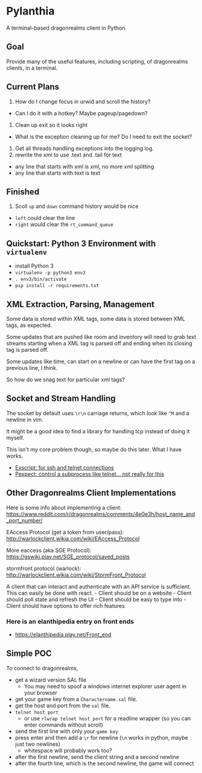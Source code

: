 # Pylanthia

A terminal-based dragonrealms client in Python.


## Goal

Provide many of the useful features, including scripting, of dragonrealms clients, in a terminal.


## Current Plans

1. How do I change focus in urwid and scroll the history? 
  - Can I do it with a hotkey? Maybe pageup/pagedown?
1. Clean up exit so it looks right
  - What is the exception cleaning up for me? Do I need to exit the socket?
1. Get all threads handling exceptions into the logging log.
1. rewrite the xml to use .text and .tail for text
  - any line that starts with xml is xml, no more xml splitting
  - any line that starts with text is text


## Finished

1. Scoll `up` and `down` command history would be nice
  - `left` could clear the line
  - `right` would clear the `rt_command_queue`


## Quickstart: Python 3 Environment with `virtualenv`

- install Python 3
- `virtualenv -p python3 env3`
- `. env3/bin/activate`
- `pip install -r requirements.txt`


## XML Extraction, Parsing, Management

Some data is stored within XML tags, some data is stored between XML tags, as expected.

Some updates that are pushed like room and inventory will need to grab text streams starting when a XML tag is parsed off and ending when its closing tag is parsed off.

Some updates like time, can start on a newline or can have the first tag on a previous line, I think.

So how do we snag text for particular xml tags?


## Socket and Stream Handling

The socket by default uses `\r\n` carriage returns, which look like `^M` and a newline in vim.

It might be a good idea to find a library for handling tcp instead of doing it myself.

This isn't my core problem though, so maybe do this later.  What I have works.

- [Exscript: for ssh and telnet connections](https://exscript.readthedocs.io/en/latest/index.html)
- [Pexpect: control a subprocess like telnet... not really for this](https://github.com/pexpect/pexpect)


## Other Dragonrealms Client Implementations

Here is some info about implementing a client: https://www.reddit.com/r/dragonrealms/comments/4e0e3h/host_name_and_port_number/

EAccess Protocol (get a token from user/pass): http://warlockclient.wikia.com/wiki/EAccess_Protocol

More eaccess (aka SGE Protocol): https://gswiki.play.net/SGE_protocol/saved_posts

stormfront protocol (warlock): http://warlockclient.wikia.com/wiki/StormFront_Protocol

A client that can interact and authenticate with an API service is sufficient. This can easily be done with react.
    - Client should be on a website
    - Client should poll state and refresh the UI
    - Client should be easy to type into
    - Client should have options to offer rich features

### Here is an elanthipedia entry on front ends

- https://elanthipedia.play.net/Front_end


## Simple POC

To connect to dragonrealms, 

- get a wizard version SAL file
    - You may need to spoof a windows internet explorer user agent in your browser
- get your game key from a `Charactername.sal` file.
- get the host and port from the `sal` file.
- `telnet host port`
    - or use `rlwrap telnet host port` for a readline wrapper (so you can enter commands without scroll)
- send the first line with only your `game key`
- press enter and then add a `\r` for newline (`\n` works in python, maybe just two newlines)
    - whitespace will probably work too?
- after the first newline, send the client string and a second newline
- after the fourth line, which is the second newline, the game will connect

